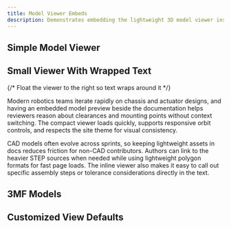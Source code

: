 ```yaml
---
title: Model Viewer Embeds
description: Demonstrates embedding the lightweight 3D model viewer inside markdown using MDX components.
---
```


## Simple Model Viewer

<ModelViewer src="CrudeFrame.stl" height={260} expandedHeight={480} name="CrudeFrame" toolsEnabled={true} />

## Small Viewer With Wrapped Text

<div style={{ display: 'flow-root' }}>
  {/* Float the viewer to the right so text wraps around it */}
  <div style={{ float: 'right', width: 220, margin: '0 0 12px 16px' }}>
    <ModelViewer
      src="CrudeFrame.stl"
      height={180}
      expandedHeight={320}
      name="CrudeFrame-compact"
    />
  </div>

  Modern robotics teams iterate rapidly on chassis and actuator designs, and having an
  embedded model preview beside the documentation helps reviewers reason about clearances
  and mounting points without context switching. The compact viewer loads quickly,
  supports responsive orbit controls, and respects the site theme for visual consistency.

  CAD models often evolve across sprints, so keeping lightweight assets in docs reduces
  friction for non-CAD contributors. Authors can link to the heavier STEP sources when
  needed while using lightweight polygon formats for fast page loads. The inline viewer
  also makes it easy to call out specific assembly steps or tolerance considerations directly
  in the text.
</div>

## 3MF Models

<ModelViewer src="SpokeESP32DualMc.3mf" height={480} expandedHeight={640} name="SpokeESP32DualMc" toolsEnabled={true}  />

<ModelViewer src="Core_96x_64_32_topless.3mf" height={480} expandedHeight={640} name="Core_96x_64_32_topless" toolsEnabled={true}  />

## Customized View Defaults

<ModelViewer
  src="CrudeFrame.stl"
  height={260}
  expandedHeight={520}
  name="GrayStudioGrid"
  spinMode="on"
  frameMode="LIGHT"
  shadingMode="WHITE"
  styleMode="STUDIO"
  backgroundMode="GRID"
  edgesMode="BLACK"
  outlineColorMode="AUTO"
  edgesLineWidth={2.5}
  ambientLevel={1.5}
  directionalLevel={2.5}
/>
